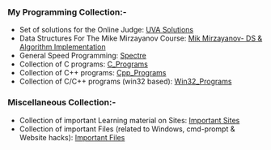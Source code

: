 <!--
**HypertextAssassin0273/HypertextAssassin0273** is a ✨ _special_ ✨ repository because its `README.md` (this file) appears on your GitHub profile.

Here are some ideas to get you started:

- 🔭 I’m currently working on ...
- 🌱 I’m currently learning ...
- 👯 I’m looking to collaborate on ...
- 🤔 I’m looking for help with ...
- 💬 Ask me about ...
- 📫 How to reach me: ...
- 😄 Pronouns: ...
- ⚡ Fun fact: ...
-->
### My Programming Collection:-
- Set of solutions for the Online Judge:  [UVA Solutions](https://github.com/HypertextAssassin0273/UVA-Solutions)
- Data Structures For The Mike Mirzayanov Course:  [Mik Mirzayanov- DS & Algorithm Implementation](https://github.com/HypertextAssassin0273/Mike-Mirzayanov---DS-And-Algo-Implementation)
- General Speed Programming:  [Spectre](https://github.com/HypertextAssassin0273/Spectre)
- Collection of C programs:  [C_Programs](https://github.com/HypertextAssassin0273/Console_based_C-Programs)
- Collection of C++ programs:  [Cpp_Programs](https://github.com/HypertextAssassin0273/Console_based_Cpp-Programs)
- Collection of C/C++ programs (win32 based):  [Win32_Programs](https://github.com/HypertextAssassin0273/Win32_based_programs)
### Miscellaneous Collection:-
- Collection of important Learning material on Sites:  [Important Sites](https://github.com/HypertextAssassin0273/HypertextAssassin0273/tree/master/Important%20Sites)
- Collection of important Files (related to Windows, cmd-prompt & Website hacks):  [Important Files](https://github.com/HypertextAssassin0273/HypertextAssassin0273/tree/master/Important%20Files)
